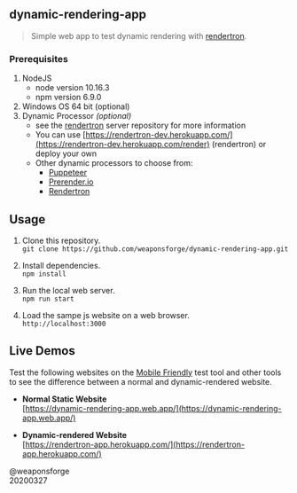 ## dynamic-rendering-app

> Simple web app to test dynamic rendering with [rendertron](https://github.com/weaponsforge/rendertron/).

### Prerequisites

1. NodeJS
	- node version 10.16.3
	- npm version 6.9.0
2. Windows OS 64 bit (optional)
3. Dynamic Processor *(optional)*
	- see the [rendertron](https://github.com/weaponsforge/rendertron/) server repository for more information
	- You can use [https://rendertron-dev.herokuapp.com/](https://rendertron-dev.herokuapp.com/render) (rendertron) or deploy your own
	- Other dynamic processors to choose from:
		- [Puppeteer](https://developers.google.com/web/tools/puppeteer/)
		- [Prerender.io](https://prerender.io/)
		- [Rendertron](https://github.com/GoogleChrome/rendertron#installing--deploying)


## Usage

1. Clone this repository.  
`git clone https://github.com/weaponsforge/dynamic-rendering-app.git`

2. Install dependencies.  
`npm install`

3. Run the local web server.  
`npm run start`

4. Load the sampe js website on a web browser.  
`http://localhost:3000`



## Live Demos

Test the following websites on the [Mobile Friendly](https://search.google.com/test/mobile-friendly) test tool and other tools to see the difference between a normal and dynamic-rendered website.

- **Normal Static Website**  
[https://dynamic-rendering-app.web.app/](https://dynamic-rendering-app.web.app/)

- **Dynamic-rendered Website**  
[https://rendertron-app.herokuapp.com/](https://rendertron-app.herokuapp.com/)



@weaponsforge  
20200327